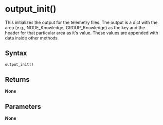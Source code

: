 # output_init()
This initializes the output for the telemetry files. The output is a dict
with the area (e.g., NODE_Knowledge, GROUP_Knowledge) as the key and the
header for that particular area as it's value. These values are appended
with data inside other methods.

## Syntax
```python
output_init()
```

## Returns
**None**

## Parameters
**None**